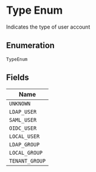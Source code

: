 
# Type Enum

Indicates the type of user account

## Enumeration

`TypeEnum`

## Fields

| Name |
|  --- |
| `UNKNOWN` |
| `LDAP_USER` |
| `SAML_USER` |
| `OIDC_USER` |
| `LOCAL_USER` |
| `LDAP_GROUP` |
| `LOCAL_GROUP` |
| `TENANT_GROUP` |

